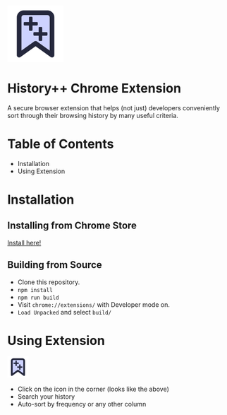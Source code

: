 ![Image](./public/logo128.png)
# History++ Chrome Extension
A secure browser extension that helps (not just) developers conveniently sort through their browsing history by many useful criteria.
# Table of Contents
* Installation
* Using Extension

# Installation
## Installing from Chrome Store
[Install here!](https://chrome.google.com/webstore/detail/history%20%20/lobmimmfijblnnmkbmogdlpjpbilkmdg?hl=en)
## Building from Source
* Clone this repository.
* `npm install`
* `npm run build`
* Visit `chrome://extensions/` with Developer mode on.
* `Load Unpacked` and select `build/`

# Using Extension
![Image](./public/logo48.png)
* Click on the icon in the corner (looks like the above)
* Search your history
* Auto-sort by frequency or any other column
